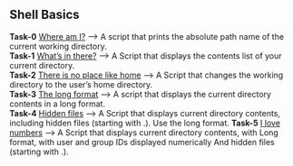 ## Shell Basics
**Task-0** [Where am I?](https://github.com/King2H/alx-system_engineering-devops/blob/master/0x00-shell_basics/0-current_working_directory) --> A script that prints the absolute path name of the current working directory.  
**Task-1** [What’s in there?](https://github.com/King2H/alx-system_engineering-devops/blob/master/0x00-shell_basics/1-listit) --> A Script that displays the contents list of your current directory.  
**Task-2** [There is no place like home](https://github.com/King2H/alx-system_engineering-devops/blob/master/0x00-shell_basics/2-bring_me_home) --> A Script that changes the working directory to the user’s home directory.  
**Task-3** [The long format](https://github.com/King2H/alx-system_engineering-devops/blob/master/0x00-shell_basics/3-listfiles) --> A script that displays the current directory contents in a long format.  
**Task-4** [Hidden files](https://github.com/King2H/alx-system_engineering-devops/blob/master/0x00-shell_basics/4-listmorefiles) --> A Script that displays current directory contents, including hidden files (starting with .). Use the long format.
**Task-5** [I love numbers](https://github.com/King2H/alx-system_engineering-devops/blob/master/0x00-shell_basics/5-listfilesdigitonly) --> A Script that displays current directory contents, with Long format, with user and group IDs displayed numerically And hidden files (starting with .).  

